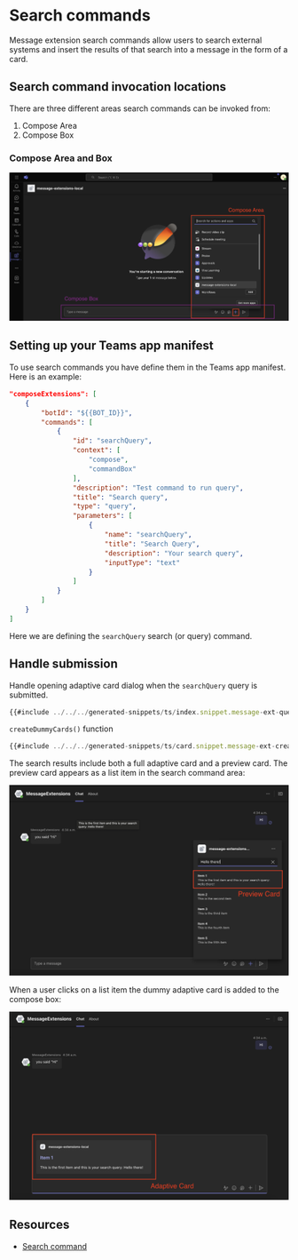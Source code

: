 # Search commands

Message extension search commands allow users to search external systems and insert the results of that search into a message in the form of a card.

## Search command invocation locations

There are three different areas search commands can be invoked from:

1. Compose Area
2. Compose Box

### Compose Area and Box

![compose area and box](../../assets/screenshots/compose-area.png)

## Setting up your Teams app manifest

To use search commands you have define them in the Teams app manifest. Here is an example:

```json
"composeExtensions": [
    {
        "botId": "${{BOT_ID}}",
        "commands": [
            {
                "id": "searchQuery",
                "context": [
                    "compose",
                    "commandBox"
                ],
                "description": "Test command to run query",
                "title": "Search query",
                "type": "query",
                "parameters": [
                    {
                        "name": "searchQuery",
                        "title": "Search Query",
                        "description": "Your search query",
                        "inputType": "text"
                    }
                ]
            }
        ]
    }
]
```

Here we are defining the `searchQuery` search (or query) command.

## Handle submission

Handle opening adaptive card dialog when the `searchQuery` query is submitted.

```ts
{{#include ../../../generated-snippets/ts/index.snippet.message-ext-query.ts }}
```

`createDummyCards()` function

```ts
{{#include ../../../generated-snippets/ts/card.snippet.message-ext-create-dummy-cards.ts }}
```

The search results include both a full adaptive card and a preview card. The preview card appears as a list item in the search command area:

![Search command preview card](../../assets/screenshots/preview-card.png)

When a user clicks on a list item the dummy adaptive card is added to the compose box:

![Card in compose box](../../assets/screenshots/card-in-compose.png)


## Resources

- [Search command](https://learn.microsoft.com/en-us/microsoftteams/platform/messaging-extensions/how-to/search-commands/define-search-command?tabs=Teams-toolkit%2Cdotnet)
